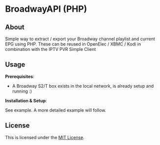 
BroadwayAPI (PHP)
=====================================

About
-----

Simple way to extract / export your Broadway channel playlist and current EPG using PHP.
These can be reused in OpenElec / XBMC / Kodi in combination with the IPTV PVR Simple Client

Usage
-----

**Prerequisites**:

- A Broadway S2/T box exists in the local network, is already setup and running :)

**Installation & Setup**:

See example. A more detailed example will follow.

License
-----------

This is licensed under the [MIT License](/LICENSE.txt).